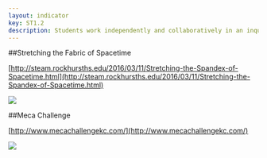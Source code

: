 ```yaml
---
layout: indicator
key: ST1.2
description: Students work independently and collaboratively in an inquiry-based learning environment that encourages finding creative solutions to authentic and complex problems.
---
```

##Stretching the Fabric of Spacetime

[http://steam.rockhursths.edu/2016/03/11/Stretching-the-Spandex-of-Spacetime.html](http://steam.rockhursths.edu/2016/03/11/Stretching-the-Spandex-of-Spacetime.html)

<div class="flex-wrapper">
  <img src="{{ site.baseurl }}/img/indicators/st1.2a.jpg">
</div>

##Meca Challenge

[http://www.mecachallengekc.com/](http://www.mecachallengekc.com/)

<div class="flex-wrapper">
  <img src="{{ site.baseurl }}/img/indicators/st1.2b.jpg">
</div>